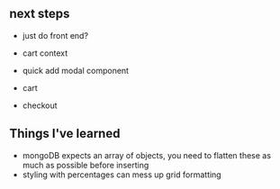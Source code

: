 ## next steps

- just do front end?

- cart context

- quick add modal component
- cart
- checkout

## Things I've learned

- mongoDB expects an array of objects, you need to flatten these as much as possible before inserting
- styling with percentages can mess up grid formatting
